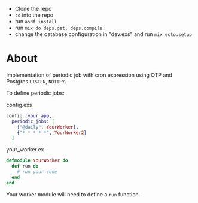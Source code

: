 - Clone the repo
- `cd` into the repo
- run `asdf install`
- run `mix do deps.get, deps.compile`
- change the database configuration in "dev.exs" and run `mix ecto.setup`

# About

Implementation of periodic job with cron expression using OTP and Postgres `LISTEN`, `NOTIFY`.

To define periodic jobs:

config.exs

```elixir
config :your_app,
  periodic_jobs: [
    {"@daily", YourWorker},
    {"* * * * *", YourWorker2}
  ]
```

your_worker.ex

```elixir
defmodule YourWorker do
  def run do
    # run your code
  end
end
```

Your worker module will need to define a `run` function.
